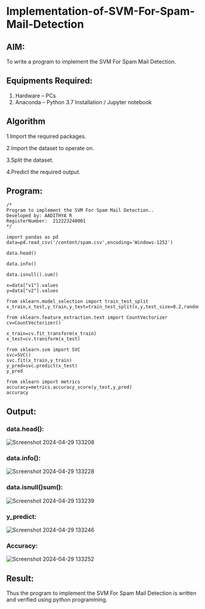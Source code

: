 # Implementation-of-SVM-For-Spam-Mail-Detection

## AIM:
To write a program to implement the SVM For Spam Mail Detection.

## Equipments Required:
1. Hardware – PCs
2. Anaconda – Python 3.7 Installation / Jupyter notebook

## Algorithm
1.Import the required packages.

2.Import the dataset to operate on.

3.Split the dataset.

4.Predict the required output.

## Program:
```
/*
Program to implement the SVM For Spam Mail Detection..
Developed by: AADITHYA R
RegisterNumber:  212223240001
*/

import pandas as pd
data=pd.read_csv('/content/spam.csv',encoding='Windows-1252')

data.head()

data.info()

data.isnull().sum()

x=data["v1"].values
y=data["v2"].values
```
```
from sklearn.model_selection import train_test_split
x_train,x_test,y_train,y_test=train_test_split(x,y,test_size=0.2,random_state=0)

from sklearn.feature_extraction.text import CountVectorizer
cv=CountVectorizer()

x_train=cv.fit_transform(x_train)
x_test=cv.transform(x_test)

from sklearn.svm import SVC
svc=SVC()
svc.fit(x_train,y_train)
y_pred=svc.predict(x_test)
y_pred

from sklearn import metrics
accuracy=metrics.accuracy_score(y_test,y_pred)
accuracy
```

## Output:
### data.head():
![Screenshot 2024-04-29 133208](https://github.com/Aadithya2201/Implementation-of-SVM-For-Spam-Mail-Detection/assets/145917810/baf4bb87-7e16-445d-92bf-2f5a10792c10)
### data.info():
![Screenshot 2024-04-29 133228](https://github.com/Aadithya2201/Implementation-of-SVM-For-Spam-Mail-Detection/assets/145917810/d3d1fcf1-4a59-4eed-b9c1-ef6f624af227)
### data.isnull()sum():
![Screenshot 2024-04-29 133239](https://github.com/Aadithya2201/Implementation-of-SVM-For-Spam-Mail-Detection/assets/145917810/88894413-b530-4622-86c8-544cdbfca4f1)
### y_predict:
![Screenshot 2024-04-29 133246](https://github.com/Aadithya2201/Implementation-of-SVM-For-Spam-Mail-Detection/assets/145917810/5cd851f3-2720-49d6-928c-3d598a68ab66)
### Accuracy:
![Screenshot 2024-04-29 133252](https://github.com/Aadithya2201/Implementation-of-SVM-For-Spam-Mail-Detection/assets/145917810/6da1045f-f1d4-4dca-94b0-881423607e9e)


## Result:
Thus the program to implement the SVM For Spam Mail Detection is written and verified using python programming.
